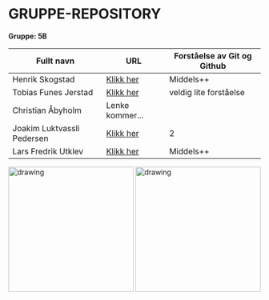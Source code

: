 <!-- Gruppe informasjon --->

# GRUPPE-REPOSITORY
<b>Gruppe: 5B</b>

<!-- Personalia --->


| Fullt navn                | URL                                                           | Forståelse av Git og Github |
| ------------------------- | ------------------------------------------------------------- | --------------------------- |
| Henrik Skogstad           | [Klikk her](https://github.com/Skogstad-beep/IND-REPOSITORY)  | Middels++                   |
| Tobias Funes Jerstad      | [Klikk her](https://github.com/ImToeb/IND-REPOSITORY)         | veldig lite forståelse      |
| Christian Åbyholm         | Lenke kommer...                                               |                             |
| Joakim Luktvassli Pedersen| [Klikk her](https://github.com/joakimlped/IND-REPOSITORY)     |            2                |
| Lars Fredrik Utklev       | [Klikk her](https://github.com/lasapasa/IND-REPOSITORY)       | Middels++                   |
                                                                                            
                                                                                            
<!-- Bilder --->
<img src="https://i.imgur.com/Knyy5g2.jpg" alt="drawing" width="250"/> <img src="https://i.imgur.com/QzvGwnX.jpg" alt="drawing" width="250"/>
